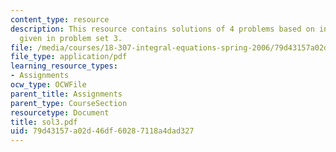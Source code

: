 ```yaml
---
content_type: resource
description: This resource contains solutions of 4 problems based on integral equations
  given in problem set 3.
file: /media/courses/18-307-integral-equations-spring-2006/79d43157a02d46df60287118a4dad327_sol3.pdf
file_type: application/pdf
learning_resource_types:
- Assignments
ocw_type: OCWFile
parent_title: Assignments
parent_type: CourseSection
resourcetype: Document
title: sol3.pdf
uid: 79d43157-a02d-46df-6028-7118a4dad327
---
```

